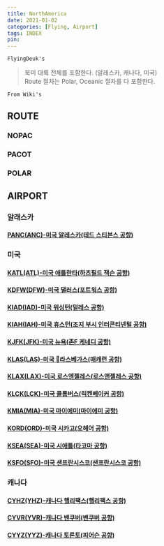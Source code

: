 ```yaml
---
title: NorthAmerica
date: 2021-01-02
categories: [Flying, Airport]
tags: INDEX
pin:
---
```


`FlyingDeuk's`
>북미 대륙 전체를 포함한다. (알레스카, 캐나다, 미국)<br>
Route 절차는 Polar, Oceanic 절차를 다 포함한다.

`From Wiki's`
>

## ROUTE
### NOPAC

### PACOT

### POLAR

## AIRPORT

### 알래스카
#### [PANC(ANC)-미국 알레스카(테드 스티븐스 공항)](/posts/PANC-ANC/)

### 미국
#### [KATL(ATL)-미국 애틀란타(하츠필드 잭슨 공항)](/posts/KATK-ATL/)

#### [KDFW(DFW)-미국 댈러스(포트워스 공항)](/posts/KDFW-DFW/)

#### [KIAD(IAD)-미국 워싱턴(덜레스 공항)](/posts/KIAD-IAD/)

#### [KIAH(IAH)-미국 휴스턴(조지 부시 인터콘티넨털 공항)](/posts/KIAH-IAH/)

#### [KJFK(JFK)-미국 뉴욕(존F 케네디 공항)](posts/KJFK-JFK/)

#### [KLAS(LAS)-미국 라스베가스(매캐런 공항)](posts/KLAS-LAS/)

#### [KLAX(LAX)-미국 로스엔젤레스(로스앤젤레스 공항)](posts/KLAX-LAX/)

#### [KLCK(LCK)-미국 콜롬버스(릭켄베이커 공항)](posts/KLCK-LCK/)

#### [KMIA(MIA)-미국 마이에미(마이에미 공항)](posts/KMIA-MIA/)

#### [KORD(ORD)-미국 시카고(오헤어 공항)](posts/KORD-ORD/)

#### [KSEA(SEA)-미국 시애틀(타코마 공항)](posts/KSEA-SEA/)

#### [KSFO(SFO)-미국 샌프란시스코(샌프란시스코 공항)](posts/KSFO-SFO/)

### 캐나다

#### [CYHZ(YHZ)-캐나다 핼리팩스(핼리팩스 공항)](posts/CYHZ-YHZ/)

#### [CYVR(YVR)-캐나다 밴쿠버(밴쿠버 공항)](posts/CYVR-YVR/)

#### [CYYZ(YYZ)-캐나다 토론토(피어슨 공항)](posts/CYYZ-YYZ/)
